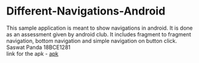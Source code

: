 # Different-Navigations-Android

This sample application is meant to show navigations in android.
It is done as an assessment given by android club. It includes fragment to fragment navigation, bottom navigation and simple navigation on button click.
<br>Saswat Panda 18BCE1281
<br>link for the apk - <a href="https://drive.google.com/file/d/1qQa7r99pa1RJGrv_-JFk7pWrfvtG6ohT/view?usp=sharing">apk</a>
